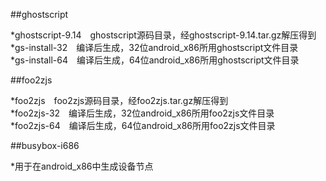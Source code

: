 ##ghostscript

*ghostscript-9.14　ghostscript源码目录，经ghostscript-9.14.tar.gz解压得到    
*gs-install-32　编译后生成，32位android_x86所用ghostscript文件目录    
*gs-install-64　编译后生成，64位android_x86所用ghostscript文件目录    

##foo2zjs

*foo2zjs　foo2zjs源码目录，经foo2zjs.tar.gz解压得到   
*foo2zjs-32　编译后生成，32位android_x86所用foo2zjs文件目录    
*foo2zjs-64　编译后生成，64位android_x86所用foo2zjs文件目录    

##busybox-i686

*用于在android_x86中生成设备节点
